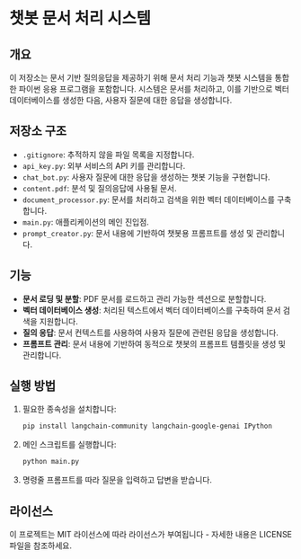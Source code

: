 
# 챗봇 문서 처리 시스템

## 개요
이 저장소는 문서 기반 질의응답을 제공하기 위해 문서 처리 기능과 챗봇 시스템을 통합한 파이썬 응용 프로그램을 포함합니다. 시스템은 문서를 처리하고, 이를 기반으로 벡터 데이터베이스를 생성한 다음, 사용자 질문에 대한 응답을 생성합니다.

## 저장소 구조
- `.gitignore`: 추적하지 않을 파일 목록을 지정합니다.
- `api_key.py`: 외부 서비스의 API 키를 관리합니다.
- `chat_bot.py`: 사용자 질문에 대한 응답을 생성하는 챗봇 기능을 구현합니다.
- `content.pdf`: 분석 및 질의응답에 사용될 문서.
- `document_processor.py`: 문서를 처리하고 검색을 위한 벡터 데이터베이스를 구축합니다.
- `main.py`: 애플리케이션의 메인 진입점.
- `prompt_creator.py`: 문서 내용에 기반하여 챗봇용 프롬프트를 생성 및 관리합니다.

## 기능
- **문서 로딩 및 분할**: PDF 문서를 로드하고 관리 가능한 섹션으로 분할합니다.
- **벡터 데이터베이스 생성**: 처리된 텍스트에서 벡터 데이터베이스를 구축하여 문서 검색을 지원합니다.
- **질의 응답**: 문서 컨텍스트를 사용하여 사용자 질문에 관련된 응답을 생성합니다.
- **프롬프트 관리**: 문서 내용에 기반하여 동적으로 챗봇의 프롬프트 템플릿을 생성 및 관리합니다.

## 실행 방법
1. 필요한 종속성을 설치합니다:
   ```bash
   pip install langchain-community langchain-google-genai IPython
   ```
2. 메인 스크립트를 실행합니다:
   ```bash
   python main.py
   ```
3. 명령줄 프롬프트를 따라 질문을 입력하고 답변을 받습니다.

## 라이선스
이 프로젝트는 MIT 라이선스에 따라 라이선스가 부여됩니다 - 자세한 내용은 LICENSE 파일을 참조하세요.
